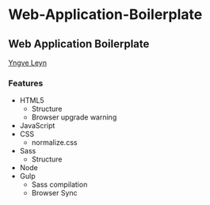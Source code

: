 # Web-Application-Boilerplate

  <h2>Web Application Boilerplate</h2>
        <p><a href="https://github.com/YngveLeyn" target="blank">Yngve Leyn</a></p>
        <h3>Features</h3>
        <ul>
            <li>HTML5
                <ul>
                    <li>Structure</li>
                    <li>Browser upgrade warning</li>
                </ul>
            </li>
            <li>JavaScript</li>
            <li>CSS
                <ul>
                    <li>normalize.css</li>
                </ul> 
            </li>         
            <li>Sass
                <ul>
                    <li>Structure</li>
                </ul>
            </li>
            <li>Node</li>
            <li>Gulp
                <ul>
                    <li>Sass compilation</li>
                    <li>Browser Sync</li>
                </ul>
            </li>
        </ul>        
